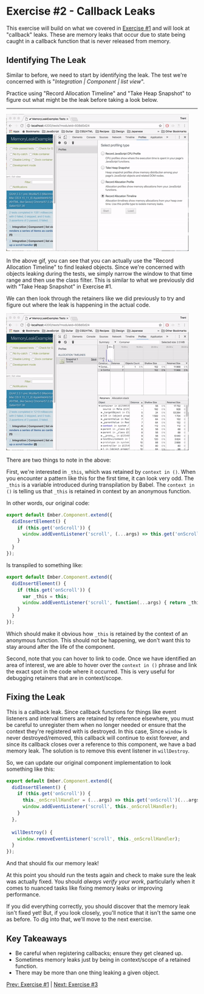 # Exercise #2 - Callback Leaks

This exercise will build on what we covered in [Exercise #1](./exercise-1.md)
and will look at "callback" leaks. These are memory leaks that occur due to
state being caught in a callback function that is never released from memory.

## Identifying The Leak

Similar to before, we need to start by identifying the leak. The test we're
concerned with is "_Integration | Component | list view_".

Practice using "Record Allocation Timeline" and "Take Heap Snapshot" to figure
out what might be the leak before taking a look below.

---

![Using the allocation timeline to find the leak](./images/exercise-2/identifying-the-leak.gif)

In the above gif, you can see that you can actually use the "Record Allocation
Timeline" to find leaked objects. Since we're concerned with objects leaking
during the tests, we simply narrow the window to that time range and then use
the class filter. This is similar to what we previously did with "Take Heap
Snapshot" in Exercise #1.

We can then look through the retainers like we did previously to try and figure
out where the leak is happening in the actual code.

![Looking through the container's retainers](./images/exercise-2/finding-the-leak-code.gif)

There are two things to note in the above:

First, we're interested in `_this`, which was retained by `context in ()`.
When you encounter a pattern like this for the first time, it can look very odd.
The `_this` is a variable introduced during transpilation by Babel. The
`context in ()` is telling us that `_this` is retained in context by an
anonymous function.

In other words, our original code:

```js
export default Ember.Component.extend({
  didInsertElement() {
    if (this.get('onScroll')) {
      window.addEventListener('scroll', (...args) => this.get('onScroll')(...args));
    }
  }
});
```

Is transpiled to something like:

```js
export default Ember.Component.extend({
  didInsertElement() {
    if (this.get('onScroll')) {
      var _this = this;
      window.addEventListener('scroll', function(...args) { return _this.get('onScroll')(...args) });
    }
  }
});
```

Which should make it obvious how `_this` is retained by the context of an
anonymous function. This should not be happening, we don't want this to stay
around after the life of the component.

Second, note that you can hover to link to code. Once we have identified an area
of interest, we are able to hover over the `context in ()` phrase and link
the exact spot in the code where it occurred. This is very useful for debugging
retainers that are in context/scope.

## Fixing the Leak

This is a callback leak. Since callback functions for things like event
listeners and interval timers are retained by reference elsewhere, you
must be careful to unregister them when no longer needed or ensure that
the context they're registered with is destroyed. In this case, Since
`window` is never destroyed/removed, this callback will continue to
exist forever, and since its callback closes over a reference to this
component, we have a bad memory leak. The solution is to remove this
event listener in `willDestroy`.

So, we can update our original component implementation to look something like
this:

```js
export default Ember.Component.extend({
  didInsertElement() {
    if (this.get('onScroll')) {
      this._onScrollHandler = (...args) => this.get('onScroll')(...args);
      window.addEventListener('scroll', this._onScrollHandler);
    }
  },

  willDestroy() {
    window.removeEventListener('scroll', this._onScrollHandler);
  }
});
```

And that should fix our memory leak!

At this point you should run the tests again and check to make sure the leak
was actually fixed. You should _always verify your work_, particularly when it
comes to nuanced tasks like fixing memory leaks or improving performance.

If you did everything correctly, you should discover that the memory leak isn't
fixed yet! But, if you look closely, you'll notice that it isn't the same one as
before. To dig into that, we'll move to the next exercise.

## Key Takeaways

* Be careful when registering callbacks; ensure they get cleaned up.
* Sometimes memory leaks just by being in context/scope of a retained function.
* There may be more than one thing leaking a given object.

[Prev: Exercise #1](./exercise-1.md) | [Next: Exercise #3](./exercise-3.md)
